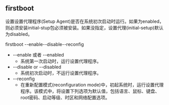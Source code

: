## firstboot 
设置设置代理程序(Setup Agent)是否在系统初次启动时运行。如果为enabled，则必须安装initial-stup包必须被安装。如果没指定，设置代理(initial-setup)默认为disabled。

 firstboot --enable--disable--reconfig 
  + --enable 或者 --enabled
    + 系统第一次启动时，运行设置代理程序。
  + --disable or --disabled
    + 系统初次启动时，不运行设置代理程序。
  + --reconfig
    + 在重新配置模式(reconfiguration mode)中，初起系统时，运行设置代理程序。该模式中，将设置下列选项为默认值，包括语言、鼠标、键盘、root密码、启动等级、时区和网络配置选项。

